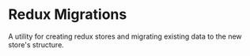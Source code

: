 # Redux Migrations

A utility for creating redux stores and migrating existing data to the new
store's structure.

